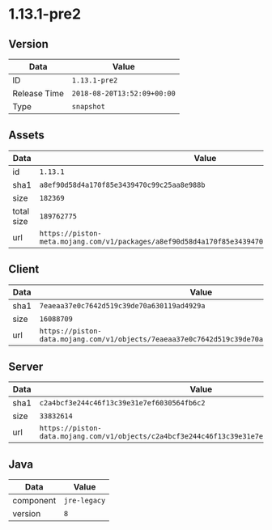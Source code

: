 # 1.13.1-pre2

## Version

|**Data**        | **Value**                 |
|----------------|-------------------------|
| ID   | ```1.13.1-pre2```   |
| Release Time   | ```2018-08-20T13:52:09+00:00```   |
| Type   | ```snapshot```   |

## Assets

|**Data**        | **Value**                 |
|----------------|-------------------------|
| id   | ```1.13.1```   |
| sha1   | ```a8ef90d58d4a170f85e3439470c99c25aa8e988b```   |
| size   | ```182369```   |
| total size  | ```189762775```  |
| url       | ```https://piston-meta.mojang.com/v1/packages/a8ef90d58d4a170f85e3439470c99c25aa8e988b/1.13.1.json``` |

## Client

|**Data**        | **Value**                 |
|----------------|-------------------------|
| sha1   | ```7eaeaa37e0c7642d519c39de70a630119ad4929a```   |
| size   | ```16088709```   |
| url       | ```https://piston-data.mojang.com/v1/objects/7eaeaa37e0c7642d519c39de70a630119ad4929a/client.jar``` |

## Server

|**Data**        | **Value**                 |
|----------------|-------------------------|
| sha1   | ```c2a4bcf3e244c46f13c39e31e7ef6030564fb6c2```   |
| size   | ```33832614```   |
| url       | ```https://piston-data.mojang.com/v1/objects/c2a4bcf3e244c46f13c39e31e7ef6030564fb6c2/server.jar``` |

## Java

|**Data**        | **Value**                 |
|----------------|-------------------------|
| component   | ```jre-legacy```   |
| version   | ```8```   |